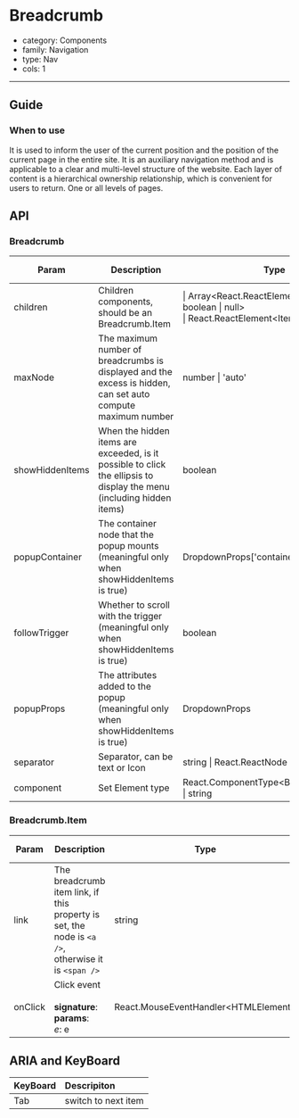 # Breadcrumb

-   category: Components
-   family: Navigation
-   type: Nav
-   cols: 1

---

## Guide

### When to use

It is used to inform the user of the current position and the position of the current page in the entire site. It is an auxiliary navigation method and is applicable to a clear and multi-level structure of the website. Each layer of content is a hierarchical ownership relationship, which is convenient for users to return. One or all levels of pages.

## API

### Breadcrumb

| Param           | Description                                                                                                           | Type                                                                                                | Default Value | Required | Supported Version |
| --------------- | --------------------------------------------------------------------------------------------------------------------- | --------------------------------------------------------------------------------------------------- | ------------- | -------- | ----------------- |
| children        | Children components, should be an Breadcrumb.Item                                                                     | \| Array\<React.ReactElement\<ItemProps> \| boolean \| null><br/> \| React.ReactElement\<ItemProps> | -             |          | -                 |
| maxNode         | The maximum number of breadcrumbs is displayed and the excess is hidden, can set auto compute maximum number          | number \| 'auto'                                                                                    | 100           |          | -                 |
| showHiddenItems | When the hidden items are exceeded, is it possible to click the ellipsis to display the menu (including hidden items) | boolean                                                                                             | false         |          | 1.23              |
| popupContainer  | The container node that the popup mounts (meaningful only when showHiddenItems is true)                               | DropdownProps['container']                                                                          | -             |          | 1.23              |
| followTrigger   | Whether to scroll with the trigger (meaningful only when showHiddenItems is true)                                     | boolean                                                                                             | -             |          | 1.23              |
| popupProps      | The attributes added to the popup (meaningful only when showHiddenItems is true)                                      | DropdownProps                                                                                       | -             |          | 1.23              |
| separator       | Separator, can be text or Icon                                                                                        | string \| React.ReactNode                                                                           | -             |          | -                 |
| component       | Set Element type                                                                                                      | React.ComponentType\<BreadcrumbProps> \| string                                                     | 'nav'         |          | -                 |

### Breadcrumb.Item

| Param   | Description                                                                                        | Type                                  | Default Value | Required |
| ------- | -------------------------------------------------------------------------------------------------- | ------------------------------------- | ------------- | -------- |
| link    | The breadcrumb item link, if this property is set, the node is `<a />`, otherwise it is `<span />` | string                                | -             |          |
| onClick | Click event<br/><br/>**signature**:<br/>**params**:<br/>_e_: e                                     | React.MouseEventHandler\<HTMLElement> | -             |          |

## ARIA and KeyBoard

| KeyBoard | Descripiton         |
| :------- | :------------------ |
| Tab      | switch to next item |
